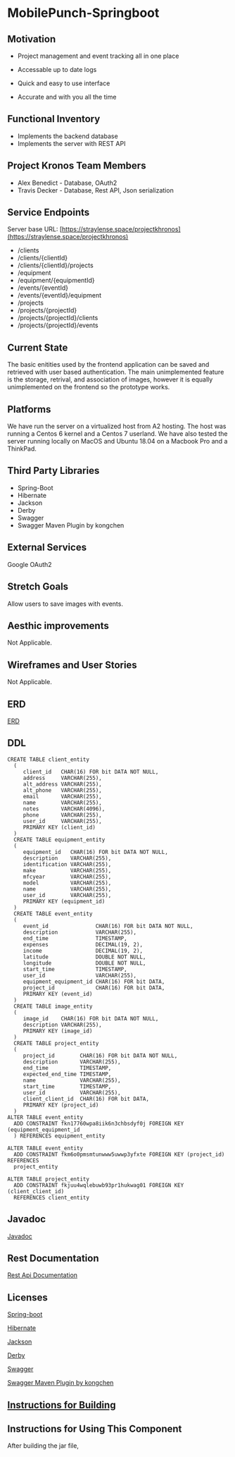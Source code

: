 # MobilePunch-Springboot

## Motivation
* Project management and event tracking all in one place

* Accessable up to date logs

* Quick and easy to use interface

* Accurate and with you all the time

## Functional Inventory
* Implements the backend database
* Implements the server with REST API



## Project Kronos Team Members

* Alex Benedict - Database, OAuth2 
* Travis Decker - Database, Rest API, Json serialization

## Service Endpoints

Server base URL: [https://straylense.space/projectkhronos](https://straylense.space/projectkhronos)

* /clients
* /clients/{clientId}
* /clients/{clientId}/projects
* /equipment
* /equipment/{equipmentId}
* /events/{eventId}
* /events/{eventId}/equipment
* /projects
* /projects/{projectId}
* /projects/{projectId}/clients
* /projects/{projectId}/events

## Current State

The basic enitities used by the frontend application can be saved and retrieved with user based authentication.  The main unimplemented feature is the storage, retrival, and association of images, however it is equally unimplemented on the frontend so the prototype works.

## Platforms
We have run the server on a virtualized host from A2 hosting.  The host was running a Centos 6 kernel and a Centos 7 userland.  We have also tested the server running locally on MacOS and Ubuntu 18.04 on a Macbook Pro and a ThinkPad.

## Third Party Libraries

* Spring-Boot
* Hibernate
* Jackson
* Derby
* Swagger
* Swagger Maven Plugin by kongchen

## External Services

Google OAuth2

## Stretch Goals

Allow users to save images with events. 

## Aesthic improvements

Not Applicable.

## Wireframes and User Stories

Not Applicable.

## ERD 

[ERD](DetailedERD.pdf)

## DDL

```
CREATE TABLE client_entity
  (
     client_id   CHAR(16) FOR bit DATA NOT NULL,
     address     VARCHAR(255),
     alt_address VARCHAR(255),
     alt_phone   VARCHAR(255),
     email       VARCHAR(255),
     name        VARCHAR(255),
     notes       VARCHAR(4096),
     phone       VARCHAR(255),
     user_id     VARCHAR(255),
     PRIMARY KEY (client_id)
  )
  CREATE TABLE equipment_entity
  (
     equipment_id   CHAR(16) FOR bit DATA NOT NULL,
     description    VARCHAR(255),
     identification VARCHAR(255),
     make           VARCHAR(255),
     mfcyear        VARCHAR(255),
     model          VARCHAR(255),
     name           VARCHAR(255),
     user_id        VARCHAR(255),
     PRIMARY KEY (equipment_id)
  )
  CREATE TABLE event_entity
  (
     event_id               CHAR(16) FOR bit DATA NOT NULL,
     description            VARCHAR(255),
     end_time               TIMESTAMP,
     expenses               DECIMAL(19, 2),
     income                 DECIMAL(19, 2),
     latitude               DOUBLE NOT NULL,
     longitude              DOUBLE NOT NULL,
     start_time             TIMESTAMP,
     user_id                VARCHAR(255),
     equipment_equipment_id CHAR(16) FOR bit DATA,
     project_id             CHAR(16) FOR bit DATA,
     PRIMARY KEY (event_id)
  )
  CREATE TABLE image_entity
  (
     image_id    CHAR(16) FOR bit DATA NOT NULL,
     description VARCHAR(255),
     PRIMARY KEY (image_id)
  )
  CREATE TABLE project_entity
  (
     project_id        CHAR(16) FOR bit DATA NOT NULL,
     description       VARCHAR(255),
     end_time          TIMESTAMP,
     expected_end_time TIMESTAMP,
     name              VARCHAR(255),
     start_time        TIMESTAMP,
     user_id           VARCHAR(255),
     client_client_id  CHAR(16) FOR bit DATA,
     PRIMARY KEY (project_id)
  )
ALTER TABLE event_entity
  ADD CONSTRAINT fkn17760wpa8iik6n3chbsdyf0j FOREIGN KEY (equipment_equipment_id
  ) REFERENCES equipment_entity

ALTER TABLE event_entity
  ADD CONSTRAINT fkm6o0pmsmtunwww5uwwp3yfxte FOREIGN KEY (project_id) REFERENCES
  project_entity

ALTER TABLE project_entity
  ADD CONSTRAINT fkjuu4wqlebuwb93pr1hukwag01 FOREIGN KEY (client_client_id)
  REFERENCES client_entity  

```


## Javadoc

[Javadoc](/docs/api/index.html)

## Rest Documentation

[Rest Api Documentation](docs/rest/api.md)

## Licenses

[Spring-boot](https://github.com/spring-projects/spring-boot/blob/master/LICENSE.txt)

[Hibernate](http://hibernate.org/community/license/)

[Jackson](http://www.apache.org/licenses/LICENSE-2.0.txt)

[Derby](http://www.apache.org/licenses/LICENSE-2.0)

[Swagger](https://swagger.io/license/)

[Swagger Maven Plugin by kongchen](https://github.com/kongchen/swagger-maven-plugin/blob/master/LICENSE)


## [Instructions for Building](buildBE.pdf)






## Instructions for Using This Component
After building the jar file,





